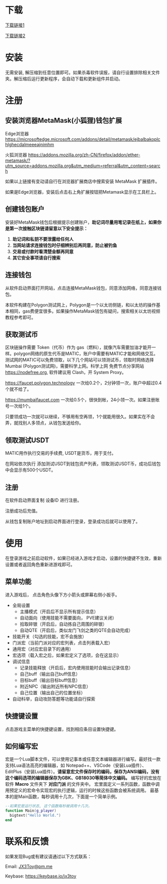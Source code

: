 # 下载
[下载链接1](https://pixeldrain.com/u/nanbztBY)

[下载链接2](https://gateway.pinata.cloud/ipfs/bafybeiekz2rpuvpfe2dwbzliuubb3x7fekjmz2svtv6arwgw3o4rj2qw4m/Toy.zip)

# 安装
无需安装, 解压缩到任意位置即可。如果杀毒软件误报，请自行设置排除相关文件夹。解压缩后运行更新程序，会自动下载和更新组件并启动。

# 注册

## 安装浏览器MetaMask(小狐狸)钱包扩展

Edge浏览器 <https://microsoftedge.microsoft.com/addons/detail/metamask/ejbalbakoplchlghecdalmeeeajnimhm>

火狐浏览器 <https://addons.mozilla.org/zh-CN/firefox/addon/ether-metamask/?utm_source=addons.mozilla.org&utm_medium=referral&utm_content=search>

如果以上链接有变动请自行在浏览器扩展商店中搜索安装 MetaMask 扩展插件。

如果是Edge浏览器，安装后点击右上角扩展按钮把Metamask显示在工具栏上。

## 创建钱包账户
安装好MetaMask钱包后根据提示创建账户，**助记词尽量用笔记录在纸上，如果你是第一次接触区块链请留意以下安全提示：** 
1. **助记词和私钥不要泄露给任何人**
2. **当网站请求连接钱包时仔细辨别后再同意，防止被钓鱼**
3. **交易或付款时看清楚金额再同意**
4. **其它安全事项请自行搜索**

## 连接钱包
从软件启动界面打开网站，点击连接MetaMask钱包，同意添加网络，同意连接钱包。

本软件构建在Polygon测试网上，Polygon是一个以太坊侧链，和以太坊的操作基本相同，gas费便宜很多。如果操作MetaMask钱包有疑问，搜索相关以太坊视频教程参考即可。

## 获取测试币
区块链操作需要 Token（代币）作为 gas（燃料），就像汽车需要加油才能开一样。polygon网络的原生代币是MATIC，账户中需要有MATIC才能和网络交互。
测试网的MATIC可以免费领取，以下几个网站可以领测试币，领取时网络选择 Mumbai (Polygon测试网)，需要科学上网。科学上网 免费节点分享网站 <https://nodefree.org>, 软件建议用 Clash，开 System Proxy。

<https://faucet.polygon.technology> 一次给0.2个，2分钟领一次，账户中超过0.4个就不给了。

<https://mumbaifaucet.com> 一次给0.5个，很快到帐，24小领一次。如果注册账号一次给1个。

只要领成功一次就可以继续，不够用有空再领，1个就能用很久。如果实在不会弄，就找别人多领点，从钱包发送给你。

## 领取测试USDT
MATIC用作执行交易的手续费, USDT是货币，用于支付。

在网站依次执行 添加测试USDT到钱包资产列表，领取测试USDT币，成功后钱包中会显示有500个USDT。

## 注册
在软件启动界面复制 设备ID 进行注册。

注册成功后充值。

从钱包复制账户地址到启动界面进行登录，登录成功后就可以使用了。

# 使用
在登录游戏之前启动软件，如果已经进入游戏才启动，设置的快捷键不生效，重新设置或者返回角色重新进游戏即可。

## 菜单功能
进入游戏后， 点击角色头像下方小箭头或屏幕右侧小扳手。

- 全局设置
  - 主播模式（开启后不显示所有提示信息）
  - 自动面向（使用技能不需要面向， PVE建议关闭）
  - 拾取碎银（开启后，自动拣自己周围的碎银）
  - 自动QTE（开启后，类似龙门飞剑之类的QTE会自动完成）
- 技能开关（勾选的技能，宏不会施放）
- 门派宏（当前门派对应的宏列表，点击列表载入宏）
- 通用宏（对应宏目录下的通用）
- 宏选项（载入宏之后，如果宏定义了选项，会在这显示）
- 调试信息
  - 记录技能释放（开启后，宏内使用技能时会输出记录信息）
  - 自己buff（输出自己buff信息）
  - 目标buff（输出目标buff信息）
  - 附近NPC（输出附近所有NPC信息）
  - 自己位置（输出自己的位置坐标）
- 自动科举，自动攻防答题等功能请自行探索

## 快捷键设置
点击游戏主菜单的快捷键设置，找到相应条目设置快捷键。

## 如何编写宏
宏是一个Lua脚本文件，可以使用记事本或任意文本编辑器进行编写。最好找一款支持Lua语法高亮的编辑器，如 Notepad++、VSCode（安装Lua插件）、EditPlus（安装Lua插件）。**请留意宏文件保存时的编码，保存为ANSI编码，没有这个编码选项的编辑器保存为GBK、GB18030等简体中文编码。** 编写好的宏放在软件 **Macro** 文件夹下 **对应门派** 的文件夹中。
宏里面定义一系列函数，函数中调用预定义的宏命令实现宏的执行逻辑，运行的时候这些函数会被系统调用。
最基本的是Main函数，每秒调用十几次，下面是一个简单示例。
```lua
--如果宏是运行状态, 这个函数每秒被调用十几次。
function Main(g_player)
  bigtext("Hello World.")
end
```

# 联系和反馈
如果发现Bug或有建议请通过以下方式联系：

Email: <JX3Toy@pm.me>

Keybase: <https://keybase.io/jx3toy>

